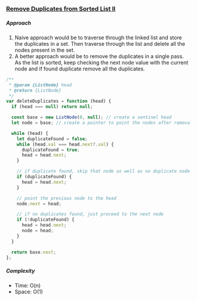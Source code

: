 ### [Remove Duplicates from Sorted List II](https://leetcode.com/problems/remove-duplicates-from-sorted-list-ii/solution/)

##### Approach

1. Naive approach would be to traverse through the linked list and store the duplicates in a set. Then traverse through the list and delete all the nodes present in the set.
2. A better approach would be to remove the duplicates in a single pass. As the list is sorted, keep checking the next node value with the current node and if found duplicate remove all the duplicates.

```js
/**
 * @param {ListNode} head
 * @return {ListNode}
 */
var deleteDuplicates = function (head) {
  if (head === null) return null;

  const base = new ListNode(0, null); // create a sentinel head
  let node = base; // create a pointer to point the nodes after removal

  while (head) {
    let duplicateFound = false;
    while (head.val === head.next?.val) {
      duplicateFound = true;
      head = head.next;
    }

    // if duplicate found, skip that node as well as no duplicate node should be present
    if (duplicateFound) {
      head = head.next;
    }

    // point the previous node to the head
    node.next = head;

    // if no duplicates found, just proceed to the next node
    if (!duplicateFound) {
      head = head.next;
      node = head;
    }
  }

  return base.next;
};
```

##### Complexity

- Time: O(n)
- Space: O(1)
